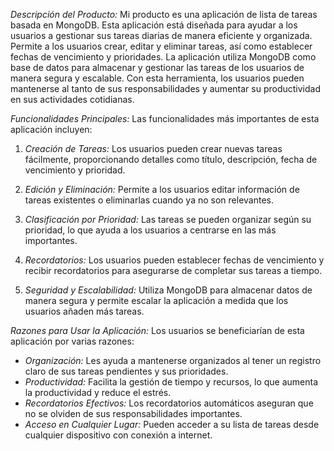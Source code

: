 *Descripción del Producto:*
Mi producto es una aplicación de lista de tareas basada en MongoDB. Esta aplicación está diseñada para ayudar a los usuarios a gestionar sus tareas diarias de manera eficiente y organizada. Permite a los usuarios crear, editar y eliminar tareas, así como establecer fechas de vencimiento y prioridades. La aplicación utiliza MongoDB como base de datos para almacenar y gestionar las tareas de los usuarios de manera segura y escalable. Con esta herramienta, los usuarios pueden mantenerse al tanto de sus responsabilidades y aumentar su productividad en sus actividades cotidianas.

*Funcionalidades Principales:*
Las funcionalidades más importantes de esta aplicación incluyen:
1. *Creación de Tareas:* Los usuarios pueden crear nuevas tareas fácilmente, proporcionando detalles como título, descripción, fecha de vencimiento y prioridad.

2. *Edición y Eliminación:* Permite a los usuarios editar información de tareas existentes o eliminarlas cuando ya no son relevantes.

3. *Clasificación por Prioridad:* Las tareas se pueden organizar según su prioridad, lo que ayuda a los usuarios a centrarse en las más importantes.

4. *Recordatorios:* Los usuarios pueden establecer fechas de vencimiento y recibir recordatorios para asegurarse de completar sus tareas a tiempo.

5. *Seguridad y Escalabilidad:* Utiliza MongoDB para almacenar datos de manera segura y permite escalar la aplicación a medida que los usuarios añaden más tareas.

*Razones para Usar la Aplicación:*
Los usuarios se beneficiarían de esta aplicación por varias razones:
- *Organización:* Les ayuda a mantenerse organizados al tener un registro claro de sus tareas pendientes y sus prioridades.
- *Productividad:* Facilita la gestión de tiempo y recursos, lo que aumenta la productividad y reduce el estrés.
- *Recordatorios Efectivos:* Los recordatorios automáticos aseguran que no se olviden de sus responsabilidades importantes.
- *Acceso en Cualquier Lugar:* Pueden acceder a su lista de tareas desde cualquier dispositivo con conexión a internet.

